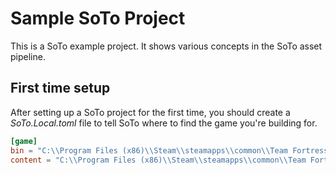 # Sample SoTo Project
This is a SoTo example project. It shows various concepts in the SoTo asset
pipeline.

## First time setup
After setting up a SoTo project for the first time, you should create a
*SoTo.Local.toml* file to tell SoTo where to find the game you're building for.
```toml
[game]
bin = "C:\\Program Files (x86)\\Steam\\steamapps\\common\\Team Fortress 2\\bin"
content = "C:\\Program Files (x86)\\Steam\\steamapps\\common\\Team Fortress 2\\tf"
```
